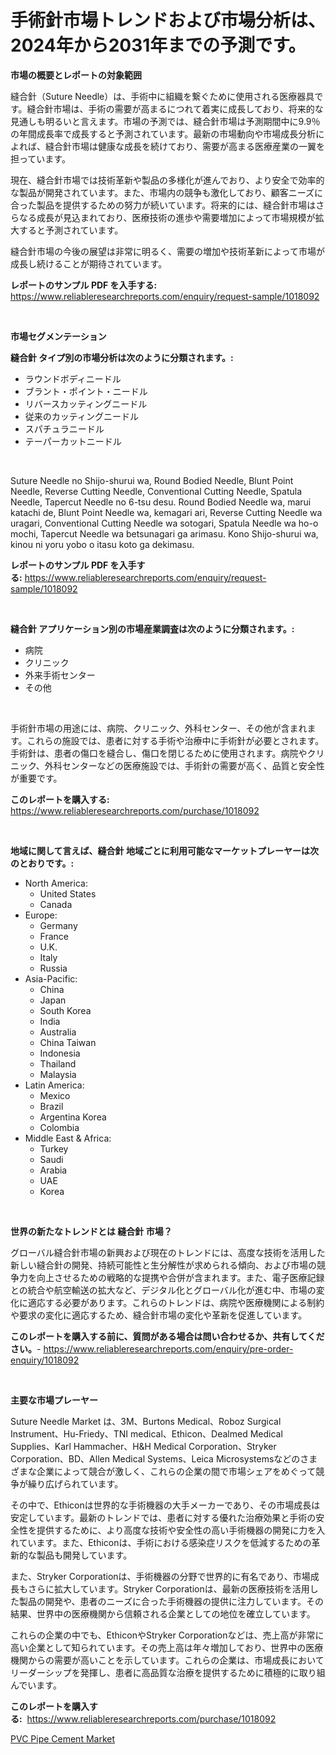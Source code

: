 <p><h1>手術針市場トレンドおよび市場分析は、2024年から2031年までの予測です。</h1></p><p><strong>市場の概要とレポートの対象範囲</strong></p>
<p><p>縫合針（Suture Needle）は、手術中に組織を繋ぐために使用される医療器具です。縫合針市場は、手術の需要が高まるにつれて着実に成長しており、将来的な見通しも明るいと言えます。市場の予測では、縫合針市場は予測期間中に9.9％の年間成長率で成長すると予測されています。最新の市場動向や市場成長分析によれば、縫合針市場は健康な成長を続けており、需要が高まる医療産業の一翼を担っています。</p><p>現在、縫合針市場では技術革新や製品の多様化が進んでおり、より安全で効率的な製品が開発されています。また、市場内の競争も激化しており、顧客ニーズに合った製品を提供するための努力が続いています。将来的には、縫合針市場はさらなる成長が見込まれており、医療技術の進歩や需要増加によって市場規模が拡大すると予測されています。</p><p>縫合針市場の今後の展望は非常に明るく、需要の増加や技術革新によって市場が成長し続けることが期待されています。</p></p>
<p><strong>レポートのサンプル PDF を入手する:</strong> <a href="https://www.reliableresearchreports.com/enquiry/request-sample/1018092">https://www.reliableresearchreports.com/enquiry/request-sample/1018092</a></p>
<p>&nbsp;</p>
<p><strong>市場セグメンテーション</strong></p>
<p><strong>縫合針 タイプ別の市場分析は次のように分類されます。:</strong></p>
<p><ul><li>ラウンドボディニードル</li><li>ブラント・ポイント・ニードル</li><li>リバースカッティングニードル</li><li>従来のカッティングニードル</li><li>スパチュラニードル</li><li>テーパーカットニードル</li></ul></p>
<p>&nbsp;</p>
<p><p>Suture Needle no Shijo-shurui wa, Round Bodied Needle, Blunt Point Needle, Reverse Cutting Needle, Conventional Cutting Needle, Spatula Needle, Tapercut Needle no 6-tsu desu. Round Bodied Needle wa, marui katachi de, Blunt Point Needle wa, kemagari ari, Reverse Cutting Needle wa uragari, Conventional Cutting Needle wa sotogari, Spatula Needle wa ho-o mochi, Tapercut Needle wa betsunagari ga arimasu. Kono Shijo-shurui wa, kinou ni yoru yobo o itasu koto ga dekimasu.</p></p>
<p><strong>レポートのサンプル PDF を入手する:</strong>&nbsp;<a href="https://www.reliableresearchreports.com/enquiry/request-sample/1018092">https://www.reliableresearchreports.com/enquiry/request-sample/1018092</a></p>
<p>&nbsp;</p>
<p><strong> 縫合針 アプリケーション別の市場産業調査は次のように分類されます。:</strong></p>
<p><ul><li>病院</li><li>クリニック</li><li>外来手術センター</li><li>その他</li></ul></p>
<p>&nbsp;</p>
<p><p>手術針市場の用途には、病院、クリニック、外科センター、その他が含まれます。これらの施設では、患者に対する手術や治療中に手術針が必要とされます。手術針は、患者の傷口を縫合し、傷口を閉じるために使用されます。病院やクリニック、外科センターなどの医療施設では、手術針の需要が高く、品質と安全性が重要です。</p></p>
<p><strong>このレポートを購入する:</strong>&nbsp; <a href="https://www.reliableresearchreports.com/purchase/1018092">https://www.reliableresearchreports.com/purchase/1018092</a></p>
<p>&nbsp;</p>
<p><strong>地域に関して言えば、縫合針 地域ごとに利用可能なマーケットプレーヤーは次のとおりです。:</strong></p>
<p><ul>
    <li>
        North America:
        <ul>
            <li>United States</li>
            <li>Canada</li>
        </ul>
    </li>
    <li>
        Europe:
        <ul>
            <li>Germany</li>
            <li>France</li>
            <li>U.K.</li>
            <li>Italy</li>
            <li>Russia</li>
        </ul>
    </li>
    <li>
        Asia-Pacific:
        <ul>
            <li>China</li>
            <li>Japan</li>
            <li>South Korea</li>
            <li>India</li>
            <li>Australia</li>
            <li>China Taiwan</li>
            <li>Indonesia</li>
            <li>Thailand</li>
            <li>Malaysia</li>
        </ul>
    </li>
    <li>
        Latin America:
        <ul>
            <li>Mexico</li>
            <li>Brazil</li>
            <li>Argentina Korea</li>
            <li>Colombia</li>
        </ul>
    </li>
    <li>
        Middle East & Africa:
        <ul>
            <li>Turkey</li>
            <li>Saudi</li>
            <li>Arabia</li>
            <li>UAE</li>
            <li>Korea</li>
        </ul>
    </li>
    </ul></p>
<p>&nbsp;</p>
<p><strong>世界の新たなトレンドとは 縫合針 市場？</strong></p>
<p><p>グローバル縫合針市場の新興および現在のトレンドには、高度な技術を活用した新しい縫合針の開発、持続可能性と生分解性が求められる傾向、および市場の競争力を向上させるための戦略的な提携や合併が含まれます。また、電子医療記録との統合や航空輸送の拡大など、デジタル化とグローバル化が進む中、市場の変化に適応する必要があります。これらのトレンドは、病院や医療機関による制約や要求の変化に適応するため、縫合針市場の変化や革新を促進しています。</p></p>
<p><strong>このレポートを購入する前に、質問がある場合は問い合わせるか、共有してください。</strong>- <a href="https://www.reliableresearchreports.com/enquiry/pre-order-enquiry/1018092">https://www.reliableresearchreports.com/enquiry/pre-order-enquiry/1018092</a></p>
<p>&nbsp;</p>
<p><strong>主要な市場プレーヤー</strong></p>
<p><p>Suture Needle Market は、3M、Burtons Medical、Roboz Surgical Instrument、Hu-Friedy、TNI medical、Ethicon、Dealmed Medical Supplies、Karl Hammacher、H&H Medical Corporation、Stryker Corporation、BD、Allen Medical Systems、Leica Microsystemsなどのさまざまな企業によって競合が激しく、これらの企業の間で市場シェアをめぐって競争が繰り広げられています。</p><p>その中で、Ethiconは世界的な手術機器の大手メーカーであり、その市場成長は安定しています。最新のトレンドでは、患者に対する優れた治療効果と手術の安全性を提供するために、より高度な技術や安全性の高い手術機器の開発に力を入れています。また、Ethiconは、手術における感染症リスクを低減するための革新的な製品も開発しています。</p><p>また、Stryker Corporationは、手術機器の分野で世界的に有名であり、市場成長もさらに拡大しています。Stryker Corporationは、最新の医療技術を活用した製品の開発や、患者のニーズに合った手術機器の提供に注力しています。その結果、世界中の医療機関から信頼される企業としての地位を確立しています。</p><p>これらの企業の中でも、EthiconやStryker Corporationなどは、売上高が非常に高い企業として知られています。その売上高は年々増加しており、世界中の医療機関からの需要が高いことを示しています。これらの企業は、市場成長においてリーダーシップを発揮し、患者に高品質な治療を提供するために積極的に取り組んでいます。</p></p>
<p><strong>このレポートを購入する:</strong>&nbsp;&nbsp;<a href="https://www.reliableresearchreports.com/purchase/1018092">https://www.reliableresearchreports.com/purchase/1018092</a></p>
<p><p><a href="https://github.com/Sherrillcrooksxa8i18ucf2m/Market-Research-Report-List-1/blob/main/pvc-pipe-cement-market.md">PVC Pipe Cement Market</a></p></p>